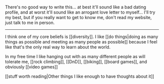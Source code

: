 There's no good way to write this... at best it'll sound like a bad dating profile, and at worst it'll sound like an arrogant love letter to myself... I'll try my best, but if you really want to get to know me, don't read my website, just talk to me in person.

------

I think one of my core beliefs is [[diversity]]. I like [[do things|doing as many things as possible and meeting as many people as possible]] because I feel like that's the only real way to learn about the world.

In my free time I like hanging out with as many different people as will tolerate me, [[rock climbing]], [[DnD]], [[biking]], [[board games]], and obviously [[video games]]

[[stuff worth reading|Other things I like enough to have thoughts about it]]
